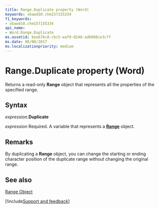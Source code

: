```yaml
---
title: Range.Duplicate property (Word)
keywords: vbawd10.chm157155334
f1_keywords:
- vbawd10.chm157155334
api_name:
- Word.Range.Duplicate
ms.assetid: bee676c8-cbc5-eaf9-0248-ad6098ce3c7f
ms.date: 06/08/2017
ms.localizationpriority: medium
---
```



# Range.Duplicate property (Word)

Returns a read-only **Range** object that represents all the properties of the specified range.


## Syntax

_expression_.**Duplicate**

_expression_ Required. A variable that represents a **[Range](Word.Range.md)** object.


## Remarks

By duplicating a **Range** object, you can change the starting or ending character position of the duplicate range without changing the original range.


## See also


[Range Object](Word.Range.md)

[!include[Support and feedback](~/includes/feedback-boilerplate.md)]